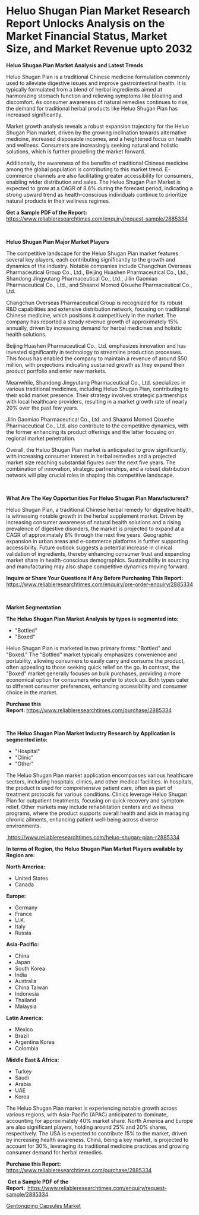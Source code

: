 <p><h1>Heluo Shugan Pian Market Research Report Unlocks Analysis on the Market Financial Status, Market Size, and Market Revenue upto 2032</h1></p><p><strong>Heluo Shugan Pian Market Analysis and Latest Trends</strong></p>
<p><p>Heluo Shugan Pian is a traditional Chinese medicine formulation commonly used to alleviate digestive issues and improve gastrointestinal health. It is typically formulated from a blend of herbal ingredients aimed at harmonizing stomach function and relieving symptoms like bloating and discomfort. As consumer awareness of natural remedies continues to rise, the demand for traditional herbal products like Heluo Shugan Pian has increased significantly.</p><p>Market growth analysis reveals a robust expansion trajectory for the Heluo Shugan Pian market, driven by the growing inclination towards alternative medicine, increased disposable incomes, and a heightened focus on health and wellness. Consumers are increasingly seeking natural and holistic solutions, which is further propelling the market forward. </p><p>Additionally, the awareness of the benefits of traditional Chinese medicine among the global population is contributing to this market trend. E-commerce channels are also facilitating greater accessibility for consumers, enabling wider distribution and sales. The Heluo Shugan Pian Market is expected to grow at a CAGR of 8.6% during the forecast period, indicating a strong upward trend as health-conscious individuals continue to prioritize natural products in their wellness regimes.</p></p>
<p><strong>Get a Sample PDF of the Report:&nbsp;</strong> <a href="https://www.reliableresearchtimes.com/enquiry/request-sample/2885334?utm_campaign=2958&utm_medium=2&utm_source=Github&utm_content=ia&utm_term=13032025&utm_id=heluo-shugan-pian">https://www.reliableresearchtimes.com/enquiry/request-sample/2885334</a></p>
<p>&nbsp;</p>
<p><strong>Heluo Shugan Pian Major Market Players</strong></p>
<p><p>The competitive landscape for the Heluo Shugan Pian market features several key players, each contributing significantly to the growth and dynamics of the industry. Notable companies include Changchun Overseas Pharmaceutical Group Co., Ltd., Beijing Huashen Pharmaceutical Co., Ltd., Shandong Jingyutang Pharmaceutical Co., Ltd., Jilin Gaomiao Pharmaceutical Co., Ltd., and Shaanxi Momed Qixuehe Pharmaceutical Co., Ltd. </p><p>Changchun Overseas Pharmaceutical Group is recognized for its robust R&D capabilities and extensive distribution network, focusing on traditional Chinese medicine, which positions it competitively in the market. The company has reported a steady revenue growth of approximately 15% annually, driven by increasing demand for herbal medicines and holistic health solutions.</p><p>Beijing Huashen Pharmaceutical Co., Ltd. emphasizes innovation and has invested significantly in technology to streamline production processes. This focus has enabled the company to maintain a revenue of around $50 million, with projections indicating sustained growth as they expand their product portfolio and enter new markets.</p><p>Meanwhile, Shandong Jingyutang Pharmaceutical Co., Ltd. specializes in various traditional medicines, including Heluo Shugan Pian, contributing to their solid market presence. Their strategy involves strategic partnerships with local healthcare providers, resulting in a market growth rate of nearly 20% over the past few years.</p><p>Jilin Gaomiao Pharmaceutical Co., Ltd. and Shaanxi Momed Qixuehe Pharmaceutical Co., Ltd. also contribute to the competitive dynamics, with the former enhancing its product offerings and the latter focusing on regional market penetration.</p><p>Overall, the Heluo Shugan Pian market is anticipated to grow significantly, with increasing consumer interest in herbal remedies and a projected market size reaching substantial figures over the next five years. The combination of innovation, strategic partnerships, and a robust distribution network will play crucial roles in shaping this competitive landscape.</p></p>
<p>&nbsp;</p>
<p><strong>What Are The Key Opportunities For Heluo Shugan Pian Manufacturers?</strong></p>
<p><p>Heluo Shugan Pian, a traditional Chinese herbal remedy for digestive health, is witnessing notable growth in the herbal supplement market. Driven by increasing consumer awareness of natural health solutions and a rising prevalence of digestive disorders, the market is projected to expand at a CAGR of approximately 8% through the next five years. Geographic expansion in urban areas and e-commerce platforms is further supporting accessibility. Future outlook suggests a potential increase in clinical validation of ingredients, thereby enhancing consumer trust and expanding market share in health-conscious demographics. Sustainability in sourcing and manufacturing may also shape competitive dynamics moving forward.</p></p>
<p><strong>Inquire or Share Your Questions If Any Before Purchasing This Report:</strong> <a href="https://www.reliableresearchtimes.com/enquiry/pre-order-enquiry/2885334?utm_campaign=2958&utm_medium=2&utm_source=Github&utm_content=ia&utm_term=13032025&utm_id=heluo-shugan-pian">https://www.reliableresearchtimes.com/enquiry/pre-order-enquiry/2885334</a></p>
<p>&nbsp;</p>
<p><strong>Market Segmentation</strong></p>
<p><strong>The Heluo Shugan Pian Market Analysis by types is segmented into:</strong></p>
<p><ul><li>"Bottled"</li><li>"Boxed"</li></ul></p>
<p><p>Heluo Shugan Pian is marketed in two primary forms: "Bottled" and "Boxed." The "Bottled" market typically emphasizes convenience and portability, allowing consumers to easily carry and consume the product, often appealing to those seeking quick relief on the go. In contrast, the "Boxed" market generally focuses on bulk purchases, providing a more economical option for consumers who prefer to stock up. Both types cater to different consumer preferences, enhancing accessibility and consumer choice in the market.</p></p>
<p><strong>Purchase this Report:&nbsp;</strong><a href="https://www.reliableresearchtimes.com/purchase/2885334?utm_campaign=2958&utm_medium=2&utm_source=Github&utm_content=ia&utm_term=13032025&utm_id=heluo-shugan-pian">https://www.reliableresearchtimes.com/purchase/2885334</a></p>
<p>&nbsp;</p>
<p><strong>The Heluo Shugan Pian Market Industry Research by Application is segmented into:</strong></p>
<p><ul><li>"Hospital"</li><li>"Clinic"</li><li>"Other"</li></ul></p>
<p><p>The Heluo Shugan Pian market application encompasses various healthcare sectors, including hospitals, clinics, and other medical facilities. In hospitals, the product is used for comprehensive patient care, often as part of treatment protocols for various conditions. Clinics leverage Heluo Shugan Pian for outpatient treatments, focusing on quick recovery and symptom relief. Other markets may include rehabilitation centers and wellness programs, where the product supports overall health and aids in managing chronic ailments, enhancing patient well-being across diverse environments.</p></p>
<p><a href="https://www.reliableresearchtimes.com/heluo-shugan-pian-r2885334?utm_campaign=2958&utm_medium=2&utm_source=Github&utm_content=ia&utm_term=13032025&utm_id=heluo-shugan-pian">&nbsp;https://www.reliableresearchtimes.com/heluo-shugan-pian-r2885334</a></p>
<p><strong>In terms of Region, the Heluo Shugan Pian Market Players available by Region are:</strong></p>
<p>
    <p> <strong> North America: </strong>
        <ul>
            <li>United States</li>
            <li>Canada</li>
        </ul>
        </p> 
    <p> <strong> Europe: </strong>
        <ul>
            <li>Germany</li>
            <li>France</li>
            <li>U.K.</li>
            <li>Italy</li>
            <li>Russia</li>
        </ul>
        </p> 
    <p> <strong> Asia-Pacific: </strong>
        <ul>
            <li>China</li>
            <li>Japan</li>
            <li>South Korea</li>
            <li>India</li>
            <li>Australia</li>
            <li>China Taiwan</li>
            <li>Indonesia</li>
            <li>Thailand</li>
            <li>Malaysia</li>
        </ul>
        </p> 
    <p> <strong> Latin America: </strong>
        <ul>
            <li>Mexico</li>
            <li>Brazil</li>
            <li>Argentina Korea</li>
            <li>Colombia</li>
        </ul>
        </p> 
    <p> <strong> Middle East & Africa: </strong>
        <ul>
            <li>Turkey</li>
            <li>Saudi</li>
            <li>Arabia</li>
            <li>UAE</li>
            <li>Korea</li>
        </ul>
    </p>
    </p>
<p><p>The Heluo Shugan Pian market is experiencing notable growth across various regions, with Asia-Pacific (APAC) anticipated to dominate, accounting for approximately 40% market share. North America and Europe are also significant players, holding around 25% and 20% shares, respectively. The USA is expected to contribute 15% to the market, driven by increasing health awareness. China, being a key market, is projected to account for 30%, leveraging its traditional medicine practices and growing consumer demand for herbal remedies.</p></p>
<p><strong>Purchase this Report: </strong><a href="https://www.reliableresearchtimes.com/purchase/2885334?utm_campaign=2958&utm_medium=2&utm_source=Github&utm_content=ia&utm_term=13032025&utm_id=heluo-shugan-pian">https://www.reliableresearchtimes.com/purchase/2885334</a></p>
<p>&nbsp;<strong>Get a Sample PDF of the Report:&nbsp;&nbsp;</strong><a href="https://www.reliableresearchtimes.com/enquiry/request-sample/2885334?utm_campaign=2958&utm_medium=2&utm_source=Github&utm_content=ia&utm_term=13032025&utm_id=heluo-shugan-pian">https://www.reliableresearchtimes.com/enquiry/request-sample/2885334</a></p>
<p><strong></strong></p>
<p><p><a href="https://github.com/djibenesha/Market-Research-Report-List-1/blob/main/gentongping-capsules-market.md?utm_campaign=2958&utm_medium=2&utm_source=Github&utm_content=ia&utm_term=13032025&utm_id=heluo-shugan-pian">Gentongping Capsules Market</a></p></p>